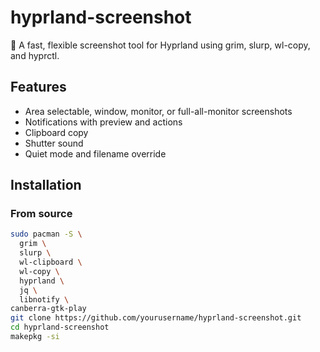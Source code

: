 # hyprland-screenshot

📸 A fast, flexible screenshot tool for Hyprland using grim, slurp, wl-copy, and hyprctl.

## Features

- Area selectable, window, monitor, or full-all-monitor screenshots
- Notifications with preview and actions
- Clipboard copy
- Shutter sound
- Quiet mode and filename override

## Installation

### From source

```bash
sudo pacman -S \
  grim \
  slurp \
  wl-clipboard \
  wl-copy \
  hyprland \
  jq \
  libnotify \
canberra-gtk-play
git clone https://github.com/yourusername/hyprland-screenshot.git
cd hyprland-screenshot
makepkg -si
```
